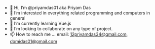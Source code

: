 - 👋 Hi, I’m @priyamdas01 aka Priyam Das
- 👀 I’m interested in everything related programming and computers in general
- 🌱 I’m currently learning Vue.js
- 💞️ I’m looking to collaborate on any type of project.
- 📫 How to reach me ... email: 12priyamdas34@gmail.com, domidas01@gmail.com

<!---
priyamdas01/priyamdas01 is a ✨ special ✨ repository because its `README.md` (this file) appears on your GitHub profile.
You can click the Preview link to take a look at your changes.
--->

